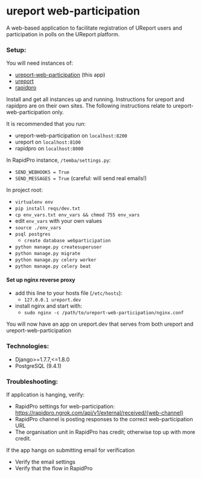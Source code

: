 ureport web-participation
=======

A web-based application to facilitate registration of UReport users and participation in polls on the UReport platform.


### Setup:

You will need instances of:
- [ureport-web-participation](https://github.com/rapidpro/ureport-web-participation) (this app)
- [ureport](https://github.com/rapidpro/ureport)
- [rapidpro](https://github.com/rapidpro/rapidpro)

Install and get all instances up and running. Instructions for ureport and rapidpro are on their own sites. The following instructions relate to ureport-web-participation only.

It is recommended that you run:
- ureport-web-participation on `localhost:8200`
- ureport on `localhost:8100`
- rapidpro on `localhost:8000`

In RapidPro instance, `/temba/settings.py`:
- `SEND_WEBHOOKS = True`
- `SEND_MESSAGES = True` (careful: will send real emails!)

In project root:
- `virtualenv env`
- `pip install reqs/dev.txt`
- `cp env_vars.txt env_vars && chmod 755 env_vars`
- edit `env_vars` with your own values
- `source ./env_vars`
- `psql postgres`
  - `create database webparticipation`
- `python manage.py createsuperuser`
- `python manage.py migrate`
- `python manage.py celery worker`
- `python manage.py celery beat`


#### Set up nginx reverse proxy

- add this line to your hosts file (`/etc/hosts`):
  - `127.0.0.1 ureport.dev`
- install nginx and start with:
  - `sudo nginx -c /path/to/ureport-web-participation/nginx.conf`

You will now have an app on ureport.dev that serves from both ureport and ureport-web-participation


### Technologies:

- Django>=1.7.7,<=1.8.0
- PostgreSQL (9.4.1)


### Troubleshooting:
If application is hanging, verify:
- RapidPro settings for web-participation: https://rapidpro.ngrok.com/api/v1/external/received/{web-channel}
- RapidPro channel is posting responses to the correct web-participation URL
- The organisation unit in RapidPro has credit; otherwise top up with more credit.

If the app hangs on submitting email for verification
- Verify the email settings
- Verify that the flow in RapidPro

